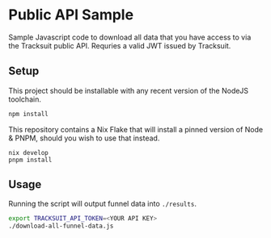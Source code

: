 # Public API Sample

Sample Javascript code to download all data that you have access to via the
Tracksuit public API. Requries a valid JWT issued by Tracksuit.

## Setup

This project should be installable with any recent version of the NodeJS
toolchain.

```sh
npm install
```

This repository contains a Nix Flake that will install a pinned version of Node
& PNPM, should you wish to use that instead.

```
nix develop
pnpm install
```

## Usage

Running the script will output funnel data into `./results`.

```sh
export TRACKSUIT_API_TOKEN=<YOUR API KEY>
./download-all-funnel-data.js
```

